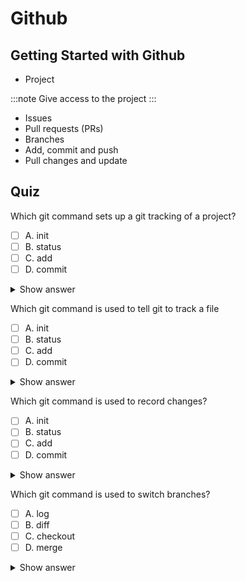 # Github

## Getting Started with Github

- Project

:::note
Give access to the project
:::

- Issues
- Pull requests (PRs)
- Branches
- Add, commit and push
- Pull changes and update

## Quiz

Which git command sets up a git tracking of a project?
- [ ] A. init
- [ ] B. status
- [ ] C. add
- [ ] D. commit
<details><summary>Show answer</summary>
A. This initializes a git respository.
</details>

Which git command is used to tell git to track a file
- [ ] A. init
- [ ] B. status
- [ ] C. add
- [ ] D. commit
<details><summary>Show answer</summary>
C. This adds a file to gits control.
</details>

Which git command is used to record changes?
- [ ] A. init
- [ ] B. status
- [ ] C. add
- [ ] D. commit
<details><summary>Show answer</summary>
D. This records tracked changes.
</details>

Which git command is used to switch branches?
- [ ] A. log
- [ ] B. diff
- [ ] C. checkout
- [ ] D. merge
<details><summary>Show answer</summary>
C. Yes, this changes to the specified branch.
</details>